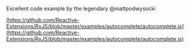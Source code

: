 Excellent code example by the legendary @mattpodwysocki

[https://github.com/Reactive-Extensions/RxJS/blob/master/examples/autocomplete/autocomplete.js](https://github.com/Reactive-Extensions/RxJS/blob/master/examples/autocomplete/autocomplete.js)

